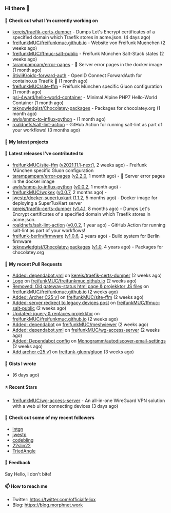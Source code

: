### Hi there 👋

#### 👷 Check out what I'm currently working on

- [kereis/traefik-certs-dumper](https://github.com/kereis/traefik-certs-dumper) - Dumps Let&#39;s Encrypt certificates of a specified domain which Traefik stores in acme.json. (4 days ago)
- [freifunkMUC/freifunkmuc.github.io](https://github.com/freifunkMUC/freifunkmuc.github.io) - Website von Freifunk Muenchen (2 weeks ago)
- [freifunkMUC/ffmuc-salt-public](https://github.com/freifunkMUC/ffmuc-salt-public) - Freifunk München Salt-Stack states (2 weeks ago)
- [tarampampam/error-pages](https://github.com/tarampampam/error-pages) - :construction: Server error pages in the docker image (1 month ago)
- [StiviiK/oidc-forward-auth](https://github.com/StiviiK/oidc-forward-auth) - OpenID Connect ForwardAuth for containo.us Traefik 🔐 (1 month ago)
- [freifunkMUC/site-ffm](https://github.com/freifunkMUC/site-ffm) - Freifunk München specific Gluon configuration (1 month ago)
- [psi-4ward/hello-world-container](https://github.com/psi-4ward/hello-world-container) - Minimal Alpine PHP7 Hello-World Container (1 month ago)
- [teknowledgist/Chocolatey-packages](https://github.com/teknowledgist/Chocolatey-packages) - Packages for chocolatey.org (1 month ago)
- [awlx/snmp-to-influx-python](https://github.com/awlx/snmp-to-influx-python) -  (1 month ago)
- [roaldnefs/salt-lint-action](https://github.com/roaldnefs/salt-lint-action) - GitHub Action for running salt-lint as part of your workflows! (3 months ago)

#### 🌱 My latest projects


#### 🔭 Latest releases I've contributed to

- [freifunkMUC/site-ffm](https://github.com/freifunkMUC/site-ffm) ([v2021.11.1-next1](https://github.com/freifunkMUC/site-ffm/releases/tag/v2021.11.1-next1), 2 weeks ago) - Freifunk München specific Gluon configuration
- [tarampampam/error-pages](https://github.com/tarampampam/error-pages) ([v2.2.0](https://github.com/tarampampam/error-pages/releases/tag/v2.2.0), 1 month ago) - :construction: Server error pages in the docker image
- [awlx/snmp-to-influx-python](https://github.com/awlx/snmp-to-influx-python) ([v0.0.2](https://github.com/awlx/snmp-to-influx-python/releases/tag/v0.0.2), 1 month ago) - 
- [freifunkMUC/wgkex](https://github.com/freifunkMUC/wgkex) ([v0.0.7](https://github.com/freifunkMUC/wgkex/releases/tag/v0.0.7), 2 months ago) - 
- [jwestp/docker-supertuxkart](https://github.com/jwestp/docker-supertuxkart) ([1.1.2](https://github.com/jwestp/docker-supertuxkart/releases/tag/1.1.2), 5 months ago) - Docker image for deploying a SuperTuxKart server
- [kereis/traefik-certs-dumper](https://github.com/kereis/traefik-certs-dumper) ([v1.4.1](https://github.com/kereis/traefik-certs-dumper/releases/tag/v1.4.1), 8 months ago) - Dumps Let&#39;s Encrypt certificates of a specified domain which Traefik stores in acme.json.
- [roaldnefs/salt-lint-action](https://github.com/roaldnefs/salt-lint-action) ([v0.0.2](https://github.com/roaldnefs/salt-lint-action/releases/tag/v0.0.2), 1 year ago) - GitHub Action for running salt-lint as part of your workflows!
- [freifunk-berlin/firmware](https://github.com/freifunk-berlin/firmware) ([v1.0.6](https://github.com/freifunk-berlin/firmware/releases/tag/v1.0.6), 2 years ago) - Build system for Berlin firmware
- [teknowledgist/Chocolatey-packages](https://github.com/teknowledgist/Chocolatey-packages) ([v1.0](https://github.com/teknowledgist/Chocolatey-packages/releases/tag/v1.0), 4 years ago) - Packages for chocolatey.org

#### 🔨 My recent Pull Requests

- [Added: dependabot.yml](https://github.com/kereis/traefik-certs-dumper/pull/46) on [kereis/traefik-certs-dumper](https://github.com/kereis/traefik-certs-dumper) (2 weeks ago)
- [Logo](https://github.com/freifunkMUC/freifunkmuc.github.io/pull/292) on [freifunkMUC/freifunkmuc.github.io](https://github.com/freifunkMUC/freifunkmuc.github.io) (2 weeks ago)
- [Removed: Old gateway-status html page &amp; projekktor JS files](https://github.com/freifunkMUC/freifunkmuc.github.io/pull/291) on [freifunkMUC/freifunkmuc.github.io](https://github.com/freifunkMUC/freifunkmuc.github.io) (2 weeks ago)
- [Added: Archer C25 v1](https://github.com/freifunkMUC/site-ffm/pull/164) on [freifunkMUC/site-ffm](https://github.com/freifunkMUC/site-ffm) (2 weeks ago)
- [Added: server redirect to legacy devices post](https://github.com/freifunkMUC/ffmuc-salt-public/pull/72) on [freifunkMUC/ffmuc-salt-public](https://github.com/freifunkMUC/ffmuc-salt-public) (2 weeks ago)
- [Updated: jquery &amp; replaces projekktor](https://github.com/freifunkMUC/freifunkmuc.github.io/pull/287) on [freifunkMUC/freifunkmuc.github.io](https://github.com/freifunkMUC/freifunkmuc.github.io) (2 weeks ago)
- [Added: dependabot](https://github.com/freifunkMUC/meshviewer/pull/6) on [freifunkMUC/meshviewer](https://github.com/freifunkMUC/meshviewer) (2 weeks ago)
- [Added: dependabot.yml](https://github.com/freifunkMUC/wg-access-server/pull/14) on [freifunkMUC/wg-access-server](https://github.com/freifunkMUC/wg-access-server) (2 weeks ago)
- [Added: Dependabot config](https://github.com/Monogramm/autodiscover-email-settings/pull/17) on [Monogramm/autodiscover-email-settings](https://github.com/Monogramm/autodiscover-email-settings) (2 weeks ago)
- [Add archer c25 v1](https://github.com/freifunk-gluon/gluon/pull/2331) on [freifunk-gluon/gluon](https://github.com/freifunk-gluon/gluon) (3 weeks ago)

#### 📓 Gists I wrote

- [](https://gist.github.com/69863960a08efeb03ad576ccaf93d880) (6 days ago)

#### ⭐ Recent Stars

- [freifunkMUC/wg-access-server](https://github.com/freifunkMUC/wg-access-server) - An all-in-one WireGuard VPN solution with a web ui for connecting devices (3 days ago)

#### 👯 Check out some of my recent followers

- [lntgn](https://github.com/lntgn)
- [jwestp](https://github.com/jwestp)
- [codebling](https://github.com/codebling)
- [22slin22](https://github.com/22slin22)
- [TriedAngle](https://github.com/TriedAngle)

#### 💬 Feedback

Say Hello, I don't bite!

#### 📫 How to reach me

- Twitter: https://twitter.com/officialfelixx
- Blog: https://blog.morphnet.work